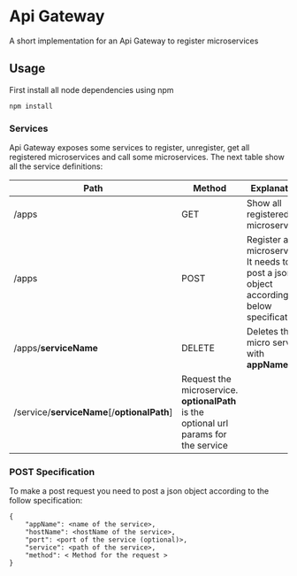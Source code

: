 # Api Gateway

A short implementation for an Api Gateway to register microservices

## Usage

First install all node dependencies using npm

```
npm install
```

### Services

Api Gateway exposes some services to register, unregister, get all registered microservices and call some microservices.
The next table show all the service definitions:

| Path  | Method | Explanation |
| ------------- | ------------- | ---------- |
| /apps | GET  | Show all registered microservices |
| /apps | POST | Register a microservice. It needs to post a json object according below specification |
| /apps/**serviceName**  | DELETE | Deletes the micro service with **appName** |
| /service/**serviceName**\[/**optionalPath**\] | Request the microservice. **optionalPath** is the optional url params for the service |

### POST Specification

To make a post request you need to post a json object according to the follow specification:

```
{
    "appName": <name of the service>,
    "hostName": <hostName of the service>,
    "port": <port of the service (optional)>,
    "service": <path of the service>,
    "method": < Method for the request >
}
```